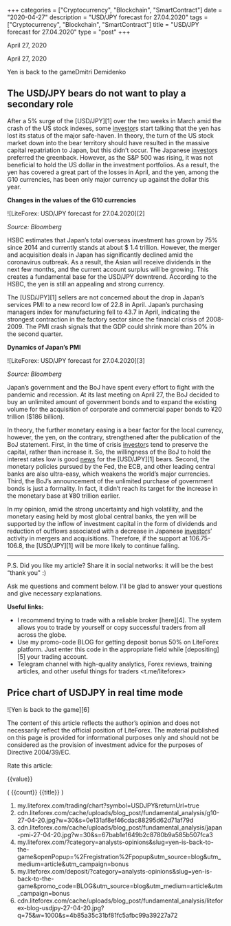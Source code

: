 +++
categories = ["Cryptocurrency", "Blockchain", "SmartContract"]
date = "2020-04-27"
description = "USD/JPY forecast for 27.04.2020"
tags = ["Cryptocurrency", "Blockchain", "SmartContract"]
title = "USD/JPY forecast for 27.04.2020"
type = "post"
+++

April 27, 2020

April 27, 2020

Yen is back to the gameDmitri Demidenko

## The USD/JPY bears do not want to play a secondary role

After a 5% surge of the [USD/JPY][1] over the two weeks in March amid
the crash of the US stock indexes, some [investor](https://www.fintechee.com/tutorial-for-forex-trading/investor-mode/)s start talking that the
yen has lost its status of the major safe-haven. In theory, the turn of
the US stock market down into the bear territory should have resulted in
the massive capital repatriation to Japan, but this didn’t occur. The
Japanese [investor](https://www.fintechee.com/tutorial-for-forex-trading/investor-mode/)s preferred the greenback. However, as the S&P 500 was
rising, it was not beneficial to hold the US dollar in the investment
portfolios. As a result, the yen has covered a great part of the losses
in April, and the yen, among the G10 currencies, has been only major
currency up against the dollar this year.

 **Changes in the values of the G10 currencies**

![LiteForex: USD/JPY forecast for 27.04.2020][2]

 _Source: Bloomberg_

HSBC estimates that Japan’s total overseas investment has grown by 75%
since 2014 and currently stands at about $ 1.4 trillion. However, the
merger and acquisition deals in Japan has significantly declined amid
the coronavirus outbreak. As a result, the Asian will receive dividends
in the next few months, and the current account surplus will be growing.
This creates a fundamental base for the USD/JPY downtrend. According to
the HSBC, the yen is still an appealing and strong currency.

The [USD/JPY][1] sellers are not concerned about the drop in Japan’s
services PMI to a new record low of 22.8 in April. Japan’s purchasing
managers index for manufacturing fell to 43.7 in April, indicating the
strongest contraction in the factory sector since the financial crisis
of 2008-2009. The PMI crash signals that the GDP could shrink more than
20% in the second quarter.

 **Dynamics of Japan’s PMI**

![LiteForex: USD/JPY forecast for 27.04.2020][3]

 _Source: Bloomberg_

Japan’s government and the BoJ have spent every effort to fight with the
pandemic and recession. At its last meeting on April 27, the BoJ decided
to buy an unlimited amount of government bonds and to expand the
existing volume for the acquisition of corporate and commercial paper
bonds to ¥20 trillion ($186 billion).

In theory, the further monetary easing is a bear factor for the local
currency, however, the yen, on the contrary, strengthened after the
publication of the BoJ statement. First, in the time of crisis [investor](https://www.fintechee.com/tutorial-for-forex-trading/investor-mode/)s
tend to preserve the capital, rather than increase it. So, the
willingness of the BoJ to hold the interest rates low is good [news](https://www.letsplayfx.com/blog/forex-news-website/) for
the [USD/JPY][1] bears. Second, the monetary policies pursued by the
Fed, the ECB, and other leading central banks are also ultra-easy, which
weakens the world’s major currencies. Third, the BoJ’s announcement of
the unlimited purchase of government bonds is just a formality. In fact,
it didn’t reach its target for the increase in the monetary base at ¥80
trillion earlier.

In my opinion, amid the strong uncertainty and high volatility, and the
monetary easing held by most global central banks, the yen will be
supported by the inflow of investment capital in the form of dividends
and reduction of outflows associated with a decrease in Japanese
[investor](https://www.fintechee.com/tutorial-for-forex-trading/investor-mode/)s’ activity in mergers and acquisitions. Therefore, if the
support at 106.75-106.8, the [USD/JPY][1] will be more likely to
continue falling.

* * *

P.S. Did you like my article? Share it in social networks: it will be
the best “thank you" :)

Ask me questions and comment below. I’ll be glad to answer your
questions and give necessary explanations.

 **Useful links:**

  * I recommend trying to trade with a reliable broker [here][4]. The system allows you to trade by yourself or copy successful traders from all across the globe.
  * Use my promo-code BLOG for getting deposit bonus 50% on LiteForex platform. Just enter this code in the appropriate field while [depositing][5] your trading account.
  * Telegram channel with high-quality analytics, Forex reviews, training articles, and other useful things for traders <t.me/liteforex>

## Price chart of USDJPY in real time mode

![Yen is back to the game][6]

The content of this article reflects the author’s opinion and does not
necessarily reflect the official position of LiteForex. The material
published on this page is provided for informational purposes only and
should not be considered as the provision of investment advice for the
purposes of Directive 2004/39/EC.

Rate this article:

{{value}}

( {{count}} {{title}} )

   1. my.liteforex.com/trading/chart?symbol=USDJPY&returnUrl=true
   2. cdn.liteforex.com/cache/uploads/blog_post/fundamental_analysis/g10-27-04-20.jpg?w=30&s=0e131af8ef46cdac88295d62d71af79d
   3. cdn.liteforex.com/cache/uploads/blog_post/fundamental_analysis/japan-pmi-27-04-20.jpg?w=30&s=67bab1e1649b2c8780b9a585b507fca3
   4. my.liteforex.com/?category=analysts-opinions&slug=yen-is-back-to-the-game&openPopup=%2Fregistration%2Fpopup&utm_source=blog&utm_medium=article&utm_campaign=bonus
   5. my.liteforex.com/deposit/?category=analysts-opinions&slug=yen-is-back-to-the-game&promo_code=BLOG&utm_source=blog&utm_medium=article&utm_campaign=bonus
   6. cdn.liteforex.com/cache/uploads/blog_post/fundamental_analysis/liteforex-blog-usdjpy-27-04-20.jpg?q=75&w=1000&s=4b85a35c31bf81fc5afbc99a39227a72